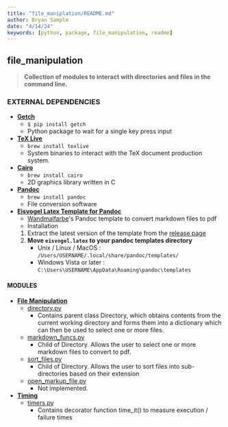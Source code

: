 ```yaml
---
title: "file_maniplation/README.md"
author: Bryan Sample
date: "4/14/24"
keywords: [python, package, file_manipulation, readme]
---
```


## file_manipulation

>**Collection of modules to interact with directories and files in the command line.**

### EXTERNAL DEPENDENCIES

- [**Getch**](https://pypi.org/project/getch/)
  - `$ pip install getch`
  - Python package to wait for a single key press input
- [**TeX Live**](https://www.tug.org/texlive/)
  - `brew install texlive`
  - System binaries to interact with the TeX document production system.
- [**Cairo**](https://cairographics.org/)
  - `brew install cairo`
  - 2D graphics library written in C
- [**Pandoc**](https://pandoc.org/)
  - `brew install pandoc`
  - File conversion software
- [**Eisvogel Latex Template for Pandoc**](https://github.com/Wandmalfarbe/pandoc-latex-template?tab=readme-ov-file)
  - [Wandmalfarbe](https://github.com/Wandmalfarbe)'s Pandoc template to convert markdown files to pdf
  - Installation
  1. Extract the latest version of the template from the [release page](https://github.com/Wandmalfarbe/pandoc-latex-template/releases/tag/2.4.2)
  2. **Move `eisvogel.latex` to your pandoc templates directory**
     - Unix / Linux / MacOS : `/Users/USERNAME/.local/share/pandoc/templates/`
     - Windows Vista or later : `C:\Users\USERNAME\AppData\Roaming\pandoc\templates`

#### MODULES

- **[File Manipulation](/python_modules/file_manipulation)**
  - [directory.py](/python_modules/file_manipulation/directory.py)
    - Contains parent class Directory, which obtains contents from the current working directory and forms them into a dictionary which can then be used to select one or more files.
  - [markdown_funcs.py](/python_modules/file_manipulation/markdown_funcs.py)
    - Child of Directory. Allows the user to select one or more markdown files to convert to pdf.
  - [sort_files.py](/python_modules/file_manipulation/sort_files.py)
    - Child of Directory. Allows the user to sort files into sub-directories based on their extension
  - [open_markup_file.py](/python_modules/file_manipulation/open_markup_file.py)
    - Not implemented.
- [**Timing**](/python_modules/timing/)
  - [timers.py](/python_modules/timing/timers.py)
    - Contains decorator function time_it() to measure execution / failure times
